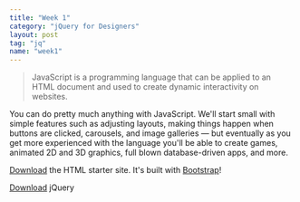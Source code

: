 ```yaml
---
title: "Week 1"
category: "jQuery for Designers"
layout: post
tag: "jq"
name: "week1"
---
```


> JavaScript is a programming language that can be applied to an HTML document and used to create dynamic interactivity on websites.

You can do pretty much anything with JavaScript. We'll start small with simple features such as adjusting layouts, making things happen when buttons are clicked, carousels, and image galleries — but eventually as you get more experienced with the language you'll be able to create games, animated 2D and 3D graphics, full blown database-driven apps, and more.

[Download](media/jquery/bootstrap-basic.zip) the HTML starter site. It's built with [Bootstrap](http://getbootstrap.com)!

[Download](http://jquery.com/download/) jQuery 
